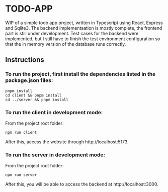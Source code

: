 # TODO-APP

WIP of a simple todo app project, written in Typescript using React, Express and Sqlite3.
The backend implementaation is mostly complete, the frontend part is still under development.
Test cases for the backend were implemented, but I still have to finish the test environment
configuration so that the in memory version of the database runs correctly.

## Instructions

### To run the project, first install the dependencies listed in the package.json files:

```
pnpm install
cd client && pnpm install
cd ../server && pnpm install
```

### To run the client in development mode:

From the project root folder:

```
npm run client
```

After this, access the website through http://localhost:5173.

### To run the server in development mode:

From the project root folder:

```
npm run server
```

After this, you will be able to access the backend at http://localhost:3000.
